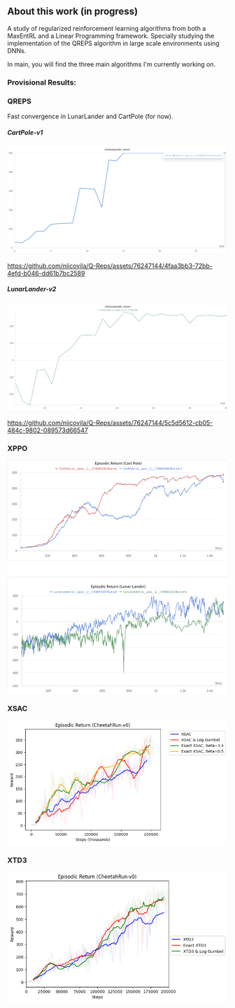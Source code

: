 ## About this work (in progress)
A study of regularized reinforcement learning algorithms from both a MaxEntRL and a Linear Programming framework. Specially studying the implementation of the QREPS algorithm in large scale environments using DNNs.

In main, you will find the three main algorithms I'm currently working on.

### Provisional Results:
### QREPS
Fast convergence in LunarLander and CartPole (for now).
##### CartPole-v1
![Reference Image](dev/assets/img/cartpole.png)


https://github.com/niicovila/Q-Reps/assets/76247144/4faa3bb3-72bb-4efd-b046-dd61b7bc2589


##### LunarLander-v2
![Reference Image](dev/assets/img/lunar_lander.png)


https://github.com/niicovila/Q-Reps/assets/76247144/5c5d5612-cb05-484c-9802-089573d66547


### XPPO
![Reference Image](dev/assets/img/xppo.png)

### XSAC
![Reference Image](dev/assets/img/exact_xsac.png)

### XTD3
![Reference Image](dev/assets/img/exact_xtd3.png)

